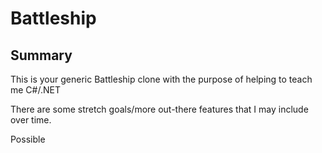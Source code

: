 # Battleship

## Summary
This is your generic Battleship clone with the purpose of helping to teach me C#/.NET 

There are some stretch goals/more out-there features that I may include over time. 

Possible  